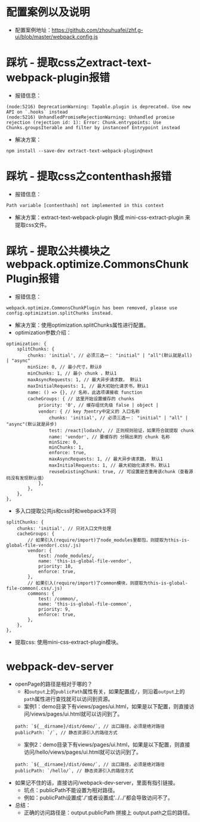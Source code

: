 # 配置案例以及说明
* 配置案例地址：https://github.com/zhouhuafei/zhf.g-ui/blob/master/webpack.config.js

# 踩坑 - 提取css之extract-text-webpack-plugin报错
* 报错信息：
```
(node:5216) DeprecationWarning: Tapable.plugin is deprecated. Use new API on `.hooks` instead
(node:5216) UnhandledPromiseRejectionWarning: Unhandled promise rejection (rejection id: 1): Error: Chunk.entrypoints: Use Chunks.groupsIterable and filter by instanceof Entrypoint instead
```
* 解决方案：
```
npm install --save-dev extract-text-webpack-plugin@next
```

# 踩坑 - 提取css之contenthash报错
* 报错信息：
```
Path variable [contenthash] not implemented in this context
```
* 解决方案：extract-text-webpack-plugin 换成 mini-css-extract-plugin 来提取css文件。

# 踩坑 - 提取公共模块之webpack.optimize.CommonsChunkPlugin报错
* 报错信息：
```
webpack.optimize.CommonsChunkPlugin has been removed, please use config.optimization.splitChunks instead.
```
* 解决方案：使用optimization.splitChunks属性进行配置。
* optimization参数介绍：
```
optimization: {
    splitChunks: {
        chunks: 'initial', // 必须三选一： "initial" | "all"(默认就是all) | "async"
        minSize: 0, // 最小尺寸，默认0
        minChunks: 1, // 最小 chunk ，默认1
        maxAsyncRequests: 1, // 最大异步请求数， 默认1
        maxInitialRequests: 1, // 最大初始化请求书，默认1
        name: () => {}, // 名称，此选项课接收 function
        cacheGroups: { // 这里开始设置缓存的 chunks
            priority: '0', // 缓存组优先级 false | object |
            vendor: { // key 为entry中定义的 入口名称
                chunks: 'initial', // 必须三选一： "initial" | "all" | "async"(默认就是异步)
                test: /react|lodash/, // 正则规则验证，如果符合就提取 chunk
                name: 'vendor', // 要缓存的 分隔出来的 chunk 名称
                minSize: 0,
                minChunks: 1,
                enforce: true,
                maxAsyncRequests: 1, // 最大异步请求数， 默认1
                maxInitialRequests: 1, // 最大初始化请求书，默认1
                reuseExistingChunk: true, // 可设置是否重用该chunk（查看源码没有发现默认值）
            },
        },
    },
},
```
* 多入口提取公共js和css时和webpack3不同
```
splitChunks: {
    chunks: 'initial', // 只对入口文件处理
    cacheGroups: {
        // 如果引入(require/import)了node_modules里都包，则提取为this-is-global-file-vendor(.css/.js)
        vendor: {
            test: /node_modules/,
            name: 'this-is-global-file-vendor',
            priority: 10,
            enforce: true,
        },
        // 如果引入(require/import)了common模块，则提取为this-is-global-file-common(.css/.js)
        commons: {
            test: /common/,
            name: 'this-is-global-file-common',
            priority: 9,
            enforce: true,
        },
    },
},
```
* 提取css: 使用mini-css-extract-plugin模块。

# webpack-dev-server
* openPage的路径是相对于哪的？
    - 和```output```上的```publicPath```属性有关，如果配置成```/```，则沿着```output```上的```path```属性进行查找就可以访问到资源。
    - 案例1：demo目录下有views/pages/ui.html，如果是以下配置，则直接访问/views/pages/ui.html就可以访问到了。
    ```
    path: `${__dirname}/dist/demo/`, // 出口路径，必须是绝对路径
    publicPath: `/`, // 静态资源引入的路径方式
    ```
    - 案例2：demo目录下有views/pages/ui.html，如果是以下配置，则直接访问/hello/views/pages/ui.html就可以访问到了。
    ```
    path: `${__dirname}/dist/demo/`, // 出口路径，必须是绝对路径
    publicPath: `/hello/`, // 静态资源引入的路径方式
    ```
* 如果记不住的话，直接访问/webpack-dev-server，里面有指引链接。
    - 坑点：publicPath不能设置为相对路径。
    - 例如：publicPath设置成'./'或者设置成'../../'都会导致访问不了。
* 总结：
    - 正确的访问路径是：output.publicPath 拼接上 output.path之后的路径。
